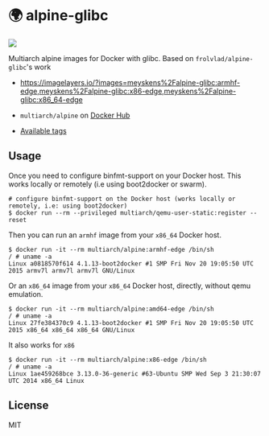 # :earth_africa: alpine-glibc

![](https://raw.githubusercontent.com/multiarch/dockerfile/master/logo.jpg)

Multiarch alpine images for Docker with glibc. Based on `frolvlad/alpine-glibc`'s work

* https://imagelayers.io/?images=meyskens%2Falpine-glibc:armhf-edge,meyskens%2Falpine-glibc:x86-edge,meyskens%2Falpine-glibc:x86_64-edge

* `multiarch/alpine` on [Docker Hub](https://hub.docker.com/r/meyskens/alpine-glibc/)
* [Available tags](https://hub.docker.com/r/meyskens/alpine-glibc/tags/)

## Usage

Once you need to configure binfmt-support on your Docker host.
This works locally or remotely (i.e using boot2docker or swarm).

```console
# configure binfmt-support on the Docker host (works locally or remotely, i.e: using boot2docker)
$ docker run --rm --privileged multiarch/qemu-user-static:register --reset
```

Then you can run an `armhf` image from your `x86_64` Docker host.

```console
$ docker run -it --rm multiarch/alpine:armhf-edge /bin/sh
/ # uname -a
Linux a0818570f614 4.1.13-boot2docker #1 SMP Fri Nov 20 19:05:50 UTC 2015 armv7l armv7l armv7l GNU/Linux
```

Or an `x86_64` image from your `x86_64` Docker host, directly, without qemu emulation.

```console
$ docker run -it --rm multiarch/alpine:amd64-edge /bin/sh
/ # uname -a
Linux 27fe384370c9 4.1.13-boot2docker #1 SMP Fri Nov 20 19:05:50 UTC 2015 x86_64 x86_64 x86_64 GNU/Linux
```

It also works for `x86`

```console
$ docker run -it --rm multiarch/alpine:x86-edge /bin/sh
/ # uname -a
Linux 1ae459268bce 3.13.0-36-generic #63-Ubuntu SMP Wed Sep 3 21:30:07 UTC 2014 x86_64 Linux
```

## License

MIT
